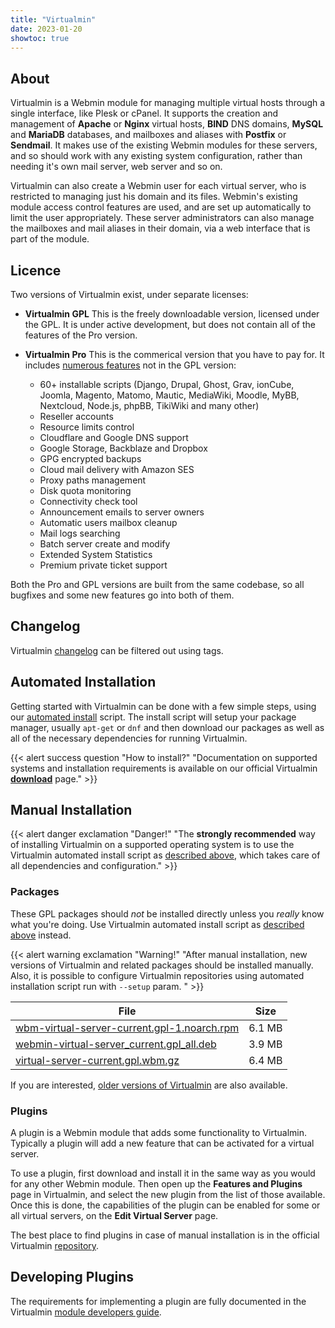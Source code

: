 ```yaml
---
title: "Virtualmin"
date: 2023-01-20
showtoc: true
---
```

## About

Virtualmin is a Webmin module for managing multiple virtual hosts through a single interface, like Plesk or cPanel. It supports the creation and management of **Apache** or **Nginx** virtual hosts, **BIND** DNS domains, **MySQL** and **MariaDB** databases, and mailboxes and aliases with **Postfix** or **Sendmail**. It makes use of the existing Webmin modules for these servers, and so should work with any existing system configuration, rather than needing it's own mail server, web server and so on.

Virtualmin can also create a Webmin user for each virtual server, who is restricted to managing just his domain and its files. Webmin's existing module access control features are used, and are set up automatically to limit the user appropriately. These server administrators can also manage the mailboxes and mail aliases in their domain, via a web interface that is part of the module.

## Licence

Two versions of Virtualmin exist, under separate licenses:

* **Virtualmin GPL**
    This is the freely downloadable version, licensed under the GPL. It is under active development, but does not contain all of the features of the Pro version.
* **Virtualmin Pro**
    This is the commerical version that you have to pay for. It includes [numerous features](https://www.virtualmin.com/professional/) not in the GPL version:
      
    - 60+ installable scripts (Django, Drupal, Ghost, Grav, ionCube, Joomla, Magento, Matomo, Mautic, MediaWiki, Moodle, MyBB, Nextcloud, Node.js, phpBB, TikiWiki and many other)
    - Reseller accounts
    - Resource limits control
    - Cloudflare and Google DNS support
    - Google Storage, Backblaze and Dropbox
    - GPG encrypted backups
    - Cloud mail delivery with Amazon SES
    - Proxy paths management
    - Disk quota monitoring
    - Connectivity check tool
    - Announcement emails to server owners
    - Automatic users mailbox cleanup
    - Mail logs searching
    - Batch server create and modify
    - Extended System Statistics
    - Premium private ticket support

Both the Pro and GPL versions are built from the same codebase, so all bugfixes and some new features go into both of them.

## Changelog

Virtualmin [changelog](/tags/virtualmin-changelog/) can be filtered out using tags.

## Automated Installation

Getting started with Virtualmin can be done with a few simple steps, using our [automated install](https://software.virtualmin.com/gpl/scripts/virtualmin-install.sh) script. The install script will setup your package manager, usually `apt-get` or `dnf` and then download our packages as well as all of the necessary dependencies for running Virtualmin.

{{< alert success question "How to install?" "Documentation on supported systems and installation requirements is available on our official Virtualmin **[download](https://www.virtualmin.com/download/)** page." >}}

## Manual Installation

{{< alert danger exclamation "Danger!" "The **strongly recommended** way of installing Virtualmin on a supported operating system is to use the Virtualmin automated install script as [described above](#automated-installation), which takes care of all dependencies and configuration." >}}

### Packages

These GPL packages should _not_ be installed directly unless you _really_ know what you're doing. Use Virtualmin automated install script as [described above](#automated-installation) instead.

{{< alert warning exclamation "Warning!" "After manual installation, new versions of Virtualmin and related packages should be installed manually. Also, it is possible to configure Virtualmin repositories using automated installation script run with `--setup` param. " >}}

| File                       | Size |
| -------------------------- | -----|
|[wbm-virtual-server-current.gpl-1.noarch.rpm](https://download.webmin.com/download/virtualmin/wbm-virtual-server-7.5.gpl-1.noarch.rpm) | 6.1 MB |
|[webmin-virtual-server_current.gpl_all.deb](https://download.webmin.com/download/virtualmin/webmin-virtual-server_7.5.gpl_all.deb)     | 3.9 MB |
|[virtual-server-current.gpl.wbm.gz](https://download.webmin.com/download/virtualmin/virtual-server-7.5.gpl.wbm.gz)                     | 6.4 MB |

If you are interested, [older versions of Virtualmin](https://download.webmin.com/download/virtualmin/) are also available.

### Plugins

A plugin is a Webmin module that adds some functionality to Virtualmin. Typically a plugin will add a new feature that can be activated for a virtual server.

To use a plugin, first download and install it in the same way as you would for any other Webmin module. Then open up the **Features and Plugins** page in Virtualmin, and select the new plugin from the list of those available. Once this is done, the capabilities of the plugin can be enabled for some or all virtual servers, on the **Edit Virtual Server** page.

The best place to find plugins in case of manual installation is in the official Virtualmin [repository](https://software.virtualmin.com/gpl/).

## Developing Plugins

The requirements for implementing a plugin are fully documented in the Virtualmin [module developers guide](https://www.virtualmin.com/documentation/developer/plugins/).
